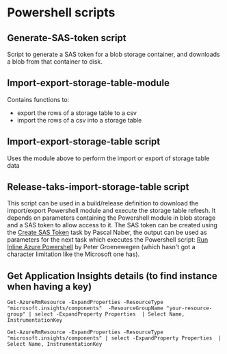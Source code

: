 # Powershell scripts

## Generate-SAS-token script
Script to generate a SAS token for a blob storage container, and downloads a blob from that container to disk.

## Import-export-storage-table-module
Contains functions to:
+ export the rows of a storage table to a csv
+ import the rows of a csv into a storage table

## Import-export-storage-table script
Uses the module above to perform the import or export of storage table data

## Release-taks-import-storage-table script
This script can be used in a build/release definition to download the import/export Powershell module and execute the storage table refresh.
It depends on parameters containing the Powershell module in blob storage and a SAS token to allow access to it.
The SAS token can be created using the [Create SAS Token](https://marketplace.visualstudio.com/items?itemName=pascalnaber.PascalNaber-Xpirit-CreateSasToken#review-details) task by Pascal Naber, the output can be used as parameters for the next task which executes the Powershell script: [Run Inline Azure Powershell](https://marketplace.visualstudio.com/items?itemName=petergroenewegen.PeterGroenewegen-Xpirit-Vsts-Build-InlinePowershell) by Peter Groenewegen (which hasn't got a character limitation like the Microsoft one has).

## Get Application Insights details (to find instance when having a key)
```
Get-AzureRmResource -ExpandProperties -ResourceType "microsoft.insights/components"  -ResourceGroupName "your-resource-group" | select -ExpandProperty Properties  | Select Name, InstrumentationKey
```
```
Get-AzureRmResource -ExpandProperties -ResourceType "microsoft.insights/components" | select -ExpandProperty Properties  | Select Name, InstrumentationKey
```
